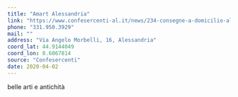 ```yaml
---
title: "Amart Alessandria"
link: "https://www.confesercenti-al.it/news/234-consegne-a-domicilio-alessandria-lista-aggiornata-al-26-marzo.html"
phone: "331.950.3929"
mail: ""
address: "Via Angelo Morbelli, 16, Alessandria"
coord_lat: 44.9144049
coord_lon: 8.6067814
source: "Confesercenti"
date: 2020-04-02
---
```


belle arti e antichità
